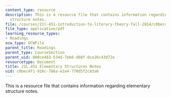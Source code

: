 ```yaml
---
content_type: resource
description: This is a resource file that contains information regarding elementary
  structure notes.
file: /courses/21l-451-introduction-to-literary-theory-fall-2014/c0bec4f1916c786ae1e4770d5f2c83a6_MIT21L_451F14_Notes_5.pdf
file_type: application/pdf
learning_resource_types:
- Readings
ocw_type: OCWFile
parent_title: Readings
parent_type: CourseSection
parent_uid: 880ce463-534d-7eb8-d08f-0ce26c43d72e
resourcetype: Document
title: 21L.451 Elementary Structures Notes
uid: c0bec4f1-916c-786a-e1e4-770d5f2c83a6
---
```

This is a resource file that contains information regarding elementary structure notes.


